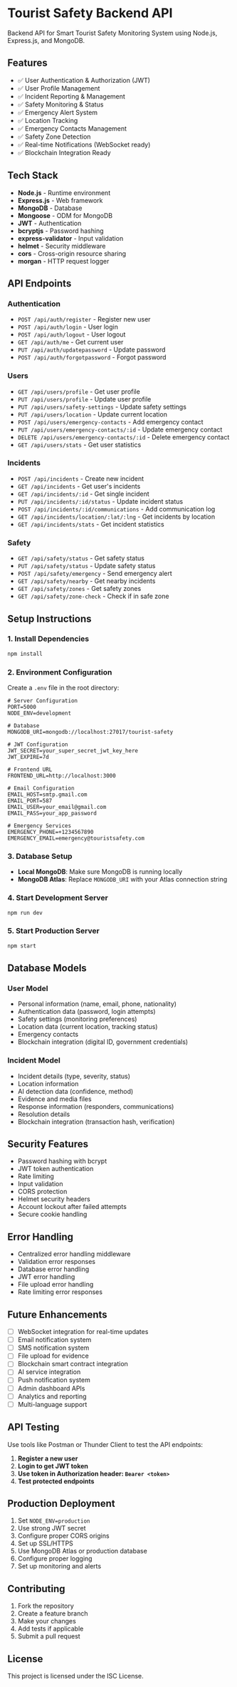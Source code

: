 # Tourist Safety Backend API

Backend API for Smart Tourist Safety Monitoring System using Node.js, Express.js, and MongoDB.

## Features

- ✅ User Authentication & Authorization (JWT)
- ✅ User Profile Management
- ✅ Incident Reporting & Management
- ✅ Safety Monitoring & Status
- ✅ Emergency Alert System
- ✅ Location Tracking
- ✅ Emergency Contacts Management
- ✅ Safety Zone Detection
- ✅ Real-time Notifications (WebSocket ready)
- ✅ Blockchain Integration Ready

## Tech Stack

- **Node.js** - Runtime environment
- **Express.js** - Web framework
- **MongoDB** - Database
- **Mongoose** - ODM for MongoDB
- **JWT** - Authentication
- **bcryptjs** - Password hashing
- **express-validator** - Input validation
- **helmet** - Security middleware
- **cors** - Cross-origin resource sharing
- **morgan** - HTTP request logger

## API Endpoints

### Authentication
- `POST /api/auth/register` - Register new user
- `POST /api/auth/login` - User login
- `POST /api/auth/logout` - User logout
- `GET /api/auth/me` - Get current user
- `PUT /api/auth/updatepassword` - Update password
- `POST /api/auth/forgotpassword` - Forgot password

### Users
- `GET /api/users/profile` - Get user profile
- `PUT /api/users/profile` - Update user profile
- `PUT /api/users/safety-settings` - Update safety settings
- `PUT /api/users/location` - Update current location
- `POST /api/users/emergency-contacts` - Add emergency contact
- `PUT /api/users/emergency-contacts/:id` - Update emergency contact
- `DELETE /api/users/emergency-contacts/:id` - Delete emergency contact
- `GET /api/users/stats` - Get user statistics

### Incidents
- `POST /api/incidents` - Create new incident
- `GET /api/incidents` - Get user's incidents
- `GET /api/incidents/:id` - Get single incident
- `PUT /api/incidents/:id/status` - Update incident status
- `POST /api/incidents/:id/communications` - Add communication log
- `GET /api/incidents/location/:lat/:lng` - Get incidents by location
- `GET /api/incidents/stats` - Get incident statistics

### Safety
- `GET /api/safety/status` - Get safety status
- `PUT /api/safety/status` - Update safety status
- `POST /api/safety/emergency` - Send emergency alert
- `GET /api/safety/nearby` - Get nearby incidents
- `GET /api/safety/zones` - Get safety zones
- `GET /api/safety/zone-check` - Check if in safe zone

## Setup Instructions

### 1. Install Dependencies
```bash
npm install
```

### 2. Environment Configuration
Create a `.env` file in the root directory:

```env
# Server Configuration
PORT=5000
NODE_ENV=development

# Database
MONGODB_URI=mongodb://localhost:27017/tourist-safety

# JWT Configuration
JWT_SECRET=your_super_secret_jwt_key_here
JWT_EXPIRE=7d

# Frontend URL
FRONTEND_URL=http://localhost:3000

# Email Configuration
EMAIL_HOST=smtp.gmail.com
EMAIL_PORT=587
EMAIL_USER=your_email@gmail.com
EMAIL_PASS=your_app_password

# Emergency Services
EMERGENCY_PHONE=+1234567890
EMERGENCY_EMAIL=emergency@touristsafety.com
```

### 3. Database Setup
- **Local MongoDB**: Make sure MongoDB is running locally
- **MongoDB Atlas**: Replace `MONGODB_URI` with your Atlas connection string

### 4. Start Development Server
```bash
npm run dev
```

### 5. Start Production Server
```bash
npm start
```

## Database Models

### User Model
- Personal information (name, email, phone, nationality)
- Authentication data (password, login attempts)
- Safety settings (monitoring preferences)
- Location data (current location, tracking status)
- Emergency contacts
- Blockchain integration (digital ID, government credentials)

### Incident Model
- Incident details (type, severity, status)
- Location information
- AI detection data (confidence, method)
- Evidence and media files
- Response information (responders, communications)
- Resolution details
- Blockchain integration (transaction hash, verification)

## Security Features

- Password hashing with bcrypt
- JWT token authentication
- Rate limiting
- Input validation
- CORS protection
- Helmet security headers
- Account lockout after failed attempts
- Secure cookie handling

## Error Handling

- Centralized error handling middleware
- Validation error responses
- Database error handling
- JWT error handling
- File upload error handling
- Rate limiting error responses

## Future Enhancements

- [ ] WebSocket integration for real-time updates
- [ ] Email notification system
- [ ] SMS notification system
- [ ] File upload for evidence
- [ ] Blockchain smart contract integration
- [ ] AI service integration
- [ ] Push notification system
- [ ] Admin dashboard APIs
- [ ] Analytics and reporting
- [ ] Multi-language support

## API Testing

Use tools like Postman or Thunder Client to test the API endpoints:

1. **Register a new user**
2. **Login to get JWT token**
3. **Use token in Authorization header: `Bearer <token>`**
4. **Test protected endpoints**

## Production Deployment

1. Set `NODE_ENV=production`
2. Use strong JWT secret
3. Configure proper CORS origins
4. Set up SSL/HTTPS
5. Use MongoDB Atlas or production database
6. Configure proper logging
7. Set up monitoring and alerts

## Contributing

1. Fork the repository
2. Create a feature branch
3. Make your changes
4. Add tests if applicable
5. Submit a pull request

## License

This project is licensed under the ISC License.
